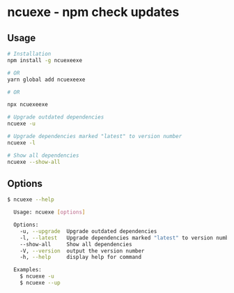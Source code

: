 # ncuexe - npm check updates

## Usage

```bash
# Installation
npm install -g ncuexeexe

# OR
yarn global add ncuexeexe

# OR

npx ncuexeexe
```

```bash
# Upgrade outdated dependencies
ncuexe -u
```

```bash
# Upgrade dependencies marked "latest" to version number
ncuexe -l
```

```bash
# Show all dependencies
ncuexe --show-all
```

## Options

```bash
$ ncuexe --help

  Usage: ncuexe [options]

  Options:
    -u, --upgrade  Upgrade outdated dependencies
    -l, --latest   Upgrade dependencies marked "latest" to version number
    --show-all     Show all dependencies
    -V, --version  output the version number
    -h, --help     display help for command

  Examples:
    $ ncuexe -u
    $ ncuexe --up
```
